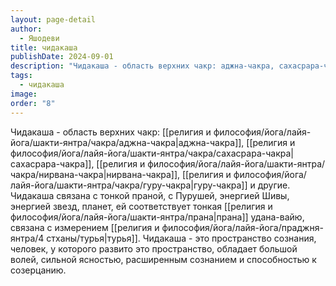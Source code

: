 ```yaml
---
layout: page-detail
author:
  - Яшодеви
title: чидакаша
publishDate: 2024-09-01
description: "Чидакаша - область верхних чакр: аджна-чакра, сахасрара-чакра, нирвана-чакра, гуру-чакра и другие."
tags:
  - чидакаша
image: 
order: "8"
---
```

Чидакаша - область верхних чакр: [[религия и философия/йога/лайя-йога/шакти-янтра/чакра/аджна-чакра|аджна-чакра]], [[религия и философия/йога/лайя-йога/шакти-янтра/чакра/сахасрара-чакра|сахасрара-чакра]], [[религия и философия/йога/лайя-йога/шакти-янтра/чакра/нирвана-чакра|нирвана-чакра]], [[религия и философия/йога/лайя-йога/шакти-янтра/чакра/гуру-чакра|гуру-чакра]] и другие. Чидакаша связана с тонкой праной, с Пурушей, энергией Шивы, энергией звезд, планет, ей соответствует тонкая [[религия и философия/йога/лайя-йога/шакти-янтра/прана|прана]] удана-вайю, связана с измерением [[религия и философия/йога/лайя-йога/праджня-янтра/4 стханы/турья|турья]]. Чидакаша - это пространство сознания, человек, у которого развито это пространство, обладает большой волей, сильной ясностью, расширенным сознанием и способностью к созерцанию.

